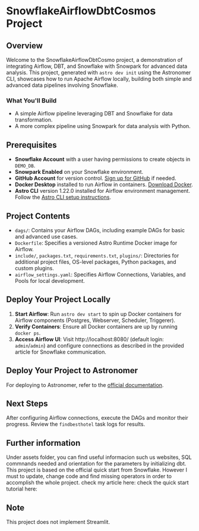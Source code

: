 # SnowflakeAirflowDbtCosmos Project

## Overview

Welcome to the SnowflakeAirflowDbtCosmo project, a demonstration of integrating Airflow, DBT, and Snowflake with Snowpark for advanced data analysis. This project, generated with `astro dev init` using the Astronomer CLI, showcases how to run Apache Airflow locally, building both simple and advanced data pipelines involving Snowflake.

### What You'll Build

- A simple Airflow pipeline leveraging DBT and Snowflake for data transformation.
- A more complex pipeline using Snowpark for data analysis with Python.

## Prerequisites

- **Snowflake Account** with a user having permissions to create objects in `DEMO_DB`.
- **Snowpark Enabled** on your Snowflake environment.
- **GitHub Account** for version control. [Sign up for GitHub](https://github.com/join) if needed.
- **Docker Desktop** installed to run Airflow in containers. [Download Docker](https://www.docker.com/products/docker-desktop).
- **Astro CLI** version 1.22.0 installed for Airflow environment management. Follow the [Astro CLI setup instructions](https://www.astronomer.io/docs/cloud/stable/develop/cli-quickstart).

## Project Contents

- `dags/`: Contains your Airflow DAGs, including example DAGs for basic and advanced use cases.
- `Dockerfile`: Specifies a versioned Astro Runtime Docker image for Airflow.
- `include/`, `packages.txt`, `requirements.txt`, `plugins/`: Directories for additional project files, OS-level packages, Python packages, and custom plugins.
- `airflow_settings.yaml`: Specifies Airflow Connections, Variables, and Pools for local development.

## Deploy Your Project Locally

1. **Start Airflow**: Run `astro dev start` to spin up Docker containers for Airflow components (Postgres, Webserver, Scheduler, Triggerer).
2. **Verify Containers**: Ensure all Docker containers are up by running `docker ps`.
3. **Access Airflow UI**: Visit http://localhost:8080/ (default login: `admin`/`admin`) and configure connections as described in the provided article for Snowflake communication.

## Deploy Your Project to Astronomer

For deploying to Astronomer, refer to the [official documentation](https://docs.astronomer.io/cloud/deploy-code/).

## Next Steps

After configuring Airflow connections, execute the DAGs and monitor their progress. Review the `findbesthotel` task logs for results.

## Further information

Under assets folder, you can find useful informacion such us websites, SQL commnands needed and orientation for the parameters by initializing dbt.
This project is based on the official quick start from Snowflake. However I must to update, change code and find missing operators in order to accomplish the whole project.
check my article here:
check the quick start tutorial here: 

## Note

This project does not implement Streamlit.

